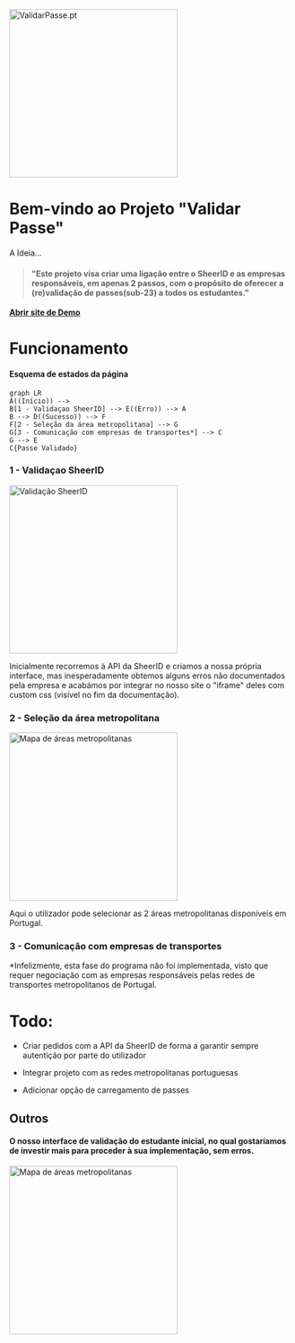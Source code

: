 
<img src="https://validarpasse.pt/static/media/logo-vp-back-transparent.2116894b6156fa326fa0.png" alt="ValidarPasse.pt" style="width:300px;"/>

# Bem-vindo ao Projeto "Validar Passe"

A Ideia...

> #### "Este projeto visa criar uma ligação entre o SheerID e as empresas responsáveis, em apenas 2 passos, com o propósito de oferecer a (re)validação de passes(sub-23) a todos os estudantes."

**[Abrir site de Demo](https://validarpasse.pt)**

# Funcionamento

#### Esquema de estados da página

```mermaid
graph LR
A((Início)) -->
B[1 - Validaçao SheerID] --> E((Erro)) --> A
B --> D((Sucesso)) --> F
F[2 - Seleção da área metropolitana] --> G
G[3 - Comunicação com empresas de transportes*] --> C
G --> E
C{Passe Validado}
```
### 1 - Validaçao SheerID
<img src="https://validarpasse.pt/images/sheerid-validarpasse.PNG" alt="Validação SheerID" style="width:300px;"/>

Inicialmente recorremos à API da SheerID e criamos a nossa própria interface, mas inesperadamente obtemos alguns erros não documentados pela empresa e acabámos por integrar no nosso site o "iframe" deles com custom css (visível no fim da documentação).

### 2 - Seleção da área metropolitana
<img src="https://validarpasse.pt/images/mapa-validarpasse.PNG" alt="Mapa de áreas metropolitanas" style="width:300px;"/>

Aqui o utilizador pode selecionar as 2 áreas metropolitanas disponíveis em Portugal.

### 3 - Comunicação com empresas de transportes
*Infelizmente, esta fase do programa não foi implementada, visto que requer negociação com as empresas responsáveis pelas redes de transportes metropolitanos de Portugal.

# Todo:
- Criar pedidos com a API da SheerID de forma a garantir sempre autentição por parte do utilizador

- Integrar projeto com as redes metropolitanas portuguesas

- Adicionar opção de carregamento de passes

## Outros

#### O nosso interface de validação do estudante inicial, no qual gostaríamos de investir mais para proceder à sua implementação, sem erros.

<img src="https://validarpasse.pt/images/old-validarpasse.PNG" alt="Mapa de áreas metropolitanas" style="width:300px;"/>
